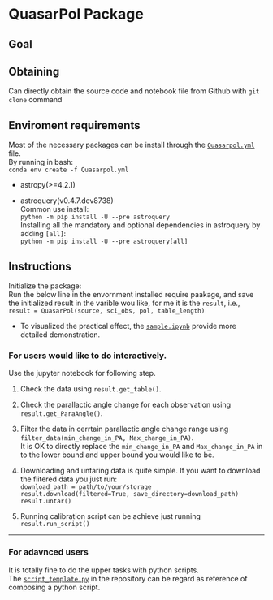 # QuasarPol Package

## Goal

## Obtaining
Can directly obtain the source code and notebook file from Github with `git clone` command

## Enviroment requirements
Most of the necessary packages can be install through the [`Quasarpol.yml`](https://github.com/peterlai500/QuasarPolarization/blob/main/Quasarpol.yml) file.  
By running in bash:  
`conda env create -f Quasarpol.yml `

- astropy(>=4.2.1)

- astroquery(v0.4.7.dev8738)  
  Common use install:  
  `python -m pip install -U --pre astroquery`  
  Installing all the mandatory and optional dependencies in  astroquery by adding `[all]`:  
  `python -m pip install -U --pre astroquery[all]`
## Instructions
Initialize the package:  
Run the below line in the envornment installed require paakage, and save the initialized result in the varible wou like, for me it is the `result`, i.e.,  
`result = QuasarPol(source, sci_obs, pol, table_length)`  

- To visualized the practical effect, the [`sample.ipynb`](https://github.com/peterlai500/QuasarPolarization/blob/main/sample.ipynb) provide more detailed demonstration.

### For users would like to do interactively. 
Use the jupyter notebook for following step.
1. Check the data using `result.get_table()`. 

2. Check the parallactic angle change for each observation using `result.get_ParaAngle()`.

3. Filter the data in cerrtain parallactic angle change range using  
`filter_data(min_change_in_PA, Max_change_in_PA)`.  
   It is OK to directly replace the `min_change_in_PA` and `Max_change_in_PA` in to the lower bound and upper bound you would like to be.

4. Downloading and untaring data is quite simple. If you want to download the flitered data you just run:  
`download_path = path/to/your/storage`  
`result.download(filtered=True, save_directory=download_path)`  
`result.untar()`
5. Running calibration script can be achieve just running  
`result.run_script()`

- - -
### For adavnced users
It is totally fine to do the upper tasks with python scripts.  
The [`script_template.py`](https://github.com/peterlai500/QuasarPolarization/blob/main/script_template.py) in the repository can be regard as reference of composing a python script.
